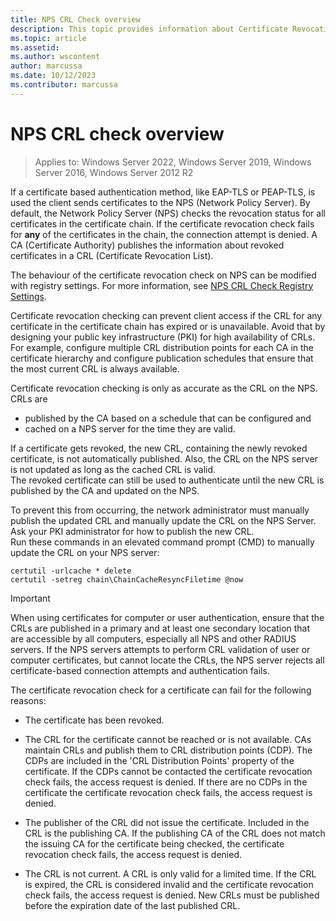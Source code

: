 ```yaml
---
title: NPS CRL Check overview
description: This topic provides information about Certificate Revocation handling by NPS (Network Policy Server).
ms.topic: article
ms.assetid: 
ms.author: wscontent
author: marcussa
ms.date: 10/12/2023
ms.contributor: marcussa
---
```


# NPS CRL check overview  

> Applies to: Windows Server 2022, Windows Server 2019, Windows Server 2016, Windows Server 2012 R2

If a certificate based authentication method, like EAP-TLS or PEAP-TLS, is used the client sends certificates to the NPS (Network Policy Server). By default, the Network Policy Server (NPS) checks the revocation status for all certificates in the certificate chain. If the certificate revocation check fails for **any** of the certificates in the chain, the connection attempt is denied. A CA (Certificate Authority) publishes the information about revoked certificates in a CRL (Certificate Revocation List).  

The behaviour of the certificate revocation check on NPS can be modified with registry settings. For more information, see [NPS CRL Check Registry Settings](nps-crl-check-registry-settings.md).

Certificate revocation checking can prevent client access if the CRL for any certificate in the certificate chain has expired or is unavailable. Avoid that by designing your public key infrastructure (PKI) for high availability of CRLs. For example, configure multiple CRL distribution points for each CA in the certificate hierarchy and configure publication schedules that ensure that the most current CRL is always available.

Certificate revocation checking is only as accurate as the CRL on the NPS. CRLs are
- published by the CA based on a schedule that can be configured and
- cached on a NPS server for the time they are valid.

If a certificate gets revoked, the new CRL, containing the newly revoked certificate, is not automatically published. Also, the CRL on the NPS server is not updated as long as the cached CRL is valid.  
The revoked certificate can still be used to authenticate until the new CRL is published by the CA and updated on the NPS.

To prevent this from occurring, the network administrator must manually publish the updated CRL and manually update the CRL on the NPS Server.  
Ask your PKI administrator for how to publish the new CRL.  
Run these commands in an elevated command prompt (CMD) to manually update the CRL on your NPS server:  

```
certutil -urlcache * delete
certutil -setreg chain\ChainCacheResyncFiletime @now
```

> [!Important]
> When using certificates for computer or user authentication, ensure that the CRLs are published in a primary and at least one secondary location that are accessible by all computers, especially all NPS and other RADIUS servers. If the NPS servers attempts to perform CRL validation of user or computer certificates, but cannot locate the CRLs, the NPS server rejects all certificate-based connection attempts and authentication fails.

The certificate revocation check for a certificate can fail for the following reasons:

- The certificate has been revoked.  
  
- The CRL for the certificate cannot be reached or is not available.
  CAs maintain CRLs and publish them to CRL distribution points (CDP). The CDPs are included in the 'CRL Distribution Points' property of the certificate.
  If the CDPs cannot be contacted the certificate revocation check fails, the access request is denied.
  If there are no CDPs in the certificate the certificate revocation check fails, the access request is denied.

- The publisher of the CRL did not issue the certificate.
  Included in the CRL is the publishing CA. If the publishing CA of the CRL does not match the issuing CA for the certificate being checked, the certificate revocation check fails, the access request is denied.

- The CRL is not current.
  A CRL is only valid for a limited time. If the CRL is expired, the CRL is considered invalid and the certificate revocation check fails, the access request is denied.
  New CRLs must be published before the expiration date of the last published CRL.
